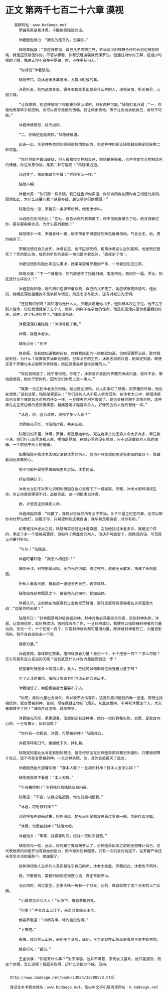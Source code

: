 # 正文 第两千七百二十六章 漠视
        最新网址：www.badaoge.net
          罗藏呆呆望着沐君，不敢相信陆隐的话。
      
          沐君脸色煞白：“我说的是真的，没骗你。”
      
          陆隐直起身：“我应该相信，自己儿子面临生死，罗汕与少阴神尊合作的计划也被我知晓，我是应该相信你的，不管从哪看，你都没理由骗我而保罗汕，但通过对你的了解，包括小时候的了解，我确认你不会在乎罗藏，你，不在乎任何人。”
      
          “你胡说”沐君怒吼。
      
          陆隐开口，将沐君很多事说出，尤其小时候的事。
      
          沐君听着，脸色越发苍白，很多事都能看出她是什么样的人，漠视亲情，机关算尽，心狠手辣。
      
          “让我想想，在这种境地下你都要为罗汕保密，只有两种可能。”陆隐盯着沐君：“一，你被他用某种手段控制，也可以说你是他的傀儡，我让你出卖他，等于让他出卖他自己，自然不可能。”
      
          沐君神情愤怒，目光凶厉。
      
          “二，你确定他能救你。”陆隐缓缓道。
      
          此话一出，沐君神色依然如刚刚那般愤怒凶厉，但这种神色却让陆隐越发确定就是第二种可能。
      
          “你尽可能不露出破绽，但人很难完全控制自己，哪怕是极强者，也不可能完全控制自己的情绪，你在故意伪装，是第二种可能吧！”陆隐凑近道。
      
          沐君笑了，带着嘲讽与不屑：“你跟罗汕一样。”
      
          陆隐不解。
      
          沐君大笑：“你们都一样多疑，我已经告诉你实话，你却自顾自按照你自己相信的推测，既然如此，为什么还要问我？越是多疑，越证明你们的懦弱！”
      
          陆隐目光一凛，罗藏又一条手臂粉碎，他发出惨叫。
      
          沐君脸色阴沉无比：“玄七，该告诉你的我都说了，你不信就直接杀了他，他没得罪过你，要杀要剐痛快点，为什么要折磨他？”
      
          陆隐随手一挥，罗藏身体一震，眼中带着不可置信的神色缓缓倒地，气息全无，他，真的被杀了。
      
          罗藏没想过自己会死，沐君在这，他不应该死的，距离沐君这么近的距离，他居然还是死了？死的那么快，临死前听到的最后一句也是沐君说的，‘直接杀了他’。
      
          沐君没想到陆隐出手这么果决，她呆呆望着罗藏的尸体，一时竟没反应过来。
      
          陆隐淡漠：“下一个就是你，你的废话除了拖延时间，毫无用处，再问你一遍，罗汕，到底是什么样的人？”
      
          沐君望向陆隐，她的眼中应该带着杀机，自己的儿子死了，她应该恨死陆隐的，但此刻，她眼底深处蕴藏的不是杀机与恨意，而是忐忑与怒火，还有对死亡的恐惧。
      
          “还抱有幻想吗？我知道你是什么人，罗藏虽说是你儿子，但你根本没在乎过，他不在乎别人性命，仅仅发泄就杀了五个人，而你，同样不在乎他的性命，他是死是活只是你衡量我的标准，现在，这个标准给你了。”陆隐漠然道。
      
          沐君深深盯着陆隐：“沐琪背叛了我。”
      
          沐琪，就是沐老太。
      
          陆隐点头：“也不
      
          算背叛，当初她知道我的存在，你被我抓走的一刻她就知道，但她没跟罗汕说，那时我就奇怪，为什么？就算怕罗汕牵连到她，但事关你的生死，沐家因你而兴盛，她肯定知道，即便还有个罗藏也未必能帮沐家辉煌，她应该是最希望你活着的人。”
      
          “现在我知道了，她宁愿你死，你死了，沐家或许会因为罗藏而继续兴盛，或许不会，哪怕是衰弱，她也宁愿你死，因为你们本质上是一类人。”
      
          “我第一次见到沐老太的时候，她也是在泄愤，以人血染红了绣画，抓罗藏的时候，他也在泄愤。”说到这里，陆隐皱紧眉头：“你们这些人从不把人命当回事，在沐老太心中，她很清楚自己与那个被她自己杀死的侍女一样，一旦哪天你用不着她了，她也会被你随手泄愤杀死，这种挣扎在生死边缘的感觉很痛苦，越痛苦她才越喜欢杀人，好像死去的人能代替她一样。”
      
          “沐君，你，因为泄愤，漠视了多少人命？”
      
          沐君瞳孔闪烁，与陆隐对视，并未反驳。
      
          陆隐说的不错，沐琪，罗藏，都是跟她学的，死在她手上的无辜人命太多太多，早已数不清，他们打心底里漠视人命，哪怕是罗藏，在她心里也没有地位，只不过是做给外人看的傀儡，一个取信于他人的傀儡。
      
          如果陆隐不找沐老太确定清楚沐君的为人，他也不可能想到在这张美丽的面容下，隐藏着如此恶毒的心。
      
          他不可能怀疑在罗藏面临生死之际，沐君的话。
      
          好在他确认了。
      
          沐老太当初不对罗汕说明的原因在他心里埋下了一缕疑惑，罗藏，沐老太那种漠视生命，也让他感觉哪里不对，追根究底，这一切都来自沐君。
      
          她，才是真正的漠视人命。
      
          沐君闭起双眼：“你赢了，我可以告诉你所有关于罗汕，关于三君主时空的事，也可以帮你对付罗汕他们，臣服于你，只希望你能还我自由，我毕竟是极强者，对你有用。”
      
          如果是找沐老太之前，陆隐确实想过让沐君臣服，之前他找过沐君多次，就是这个目的，手底下多一个极强者更好，但如今了解此女的为人，他决不可能留下，而她说的话，可信度上也要打折扣。
      
          “可以！”陆隐道。
      
          沐君盯着陆隐：“我怎么相信你？”
      
          陆隐头顶，封神图录出现，金色光芒闪耀，透过死气，道道金光散发，铺满了永恒国度。
      
          所有人看着地底，看着那一道道金色光芒，俯首膜拜。
      
          陆隐站在封神图录之下，被金色光芒映衬，犹如仙神。
      
          沐君认识，之前她在地底看到过金色光芒降落，那时还感觉有极强者在永恒国度大战：“这是你的天赋？”
      
          陆隐开口：“封神图录可对极强者封神，封神对象必须要完全同意，否则封神失败，沐君，让我相信你，就封神成功，否则我会杀了你，一旦封神成功，我便可以借助被封神者的力量出战，无论一个，十个还是一百个，只要封神成功都可借用力量，除非被封神者死亡，力量投影消失，我不会白白失去一个极
      
          强者力量。”
      
          沐君震撼，身体都在颤栗，借用极强者力量？无论一个，十个还是一百个？怎么可能？怎么可能有这么变态的天赋？这到底是什么样的力量能做到这一步？
      
          她望着封神图录上两道人影，此人，已经可以借助两位极强者力量了吗？
      
          为了让沐君相信，陆隐让农家老祖与流云的力量出手。
      
          沐君相信了，两股极强者力量骗不了人。
      
          “你死，我的力量也会消失，所以我不会伤害你，这是你能相信我的唯一途径，而想让我相信你，就自愿被封神，否则，现在我就让你灰飞烟灭，从此这世间，不再有沐君这个人，大天尊都救不了你！”陆隐声音浩荡，越发神圣。
      
          沐君瞳孔闪烁，呆呆望着，没想到还有这种事，她的一切打算都失败，自愿，是发自内心的，一旦有算计，如何自愿？
      
          “你只有一次机会，沐君，可愿被封神？”陆隐开口。
      
          沐君深呼吸口气，缓缓低下头，挣扎着。
      
          陆隐就知道此女肯定有别的想法，但任何想法在封神图录面前都无所遁形，只要她想算计自己，就不可能甘愿被封神，一旦封神失败，他，真的会直接灭了此女。
      
          沐君陡然抬头望着陆隐：“我本人呢？一旦被你封神？我本人会怎么样？”
      
          陆隐居高临下看着：“本人无碍。”
      
          “不会被控制？”沐君死盯着陆隐双目问道。
      
          陆隐道：“不会，以我之名起誓，你也只能相信我。”
      
          “沐君，可愿被封神？”
      
          沐君呼吸声越来越重，脸色涨红，她从头到尾都没再看过罗藏一眼，而是盯着地面。
      
          “沐君，可愿被封神？”陆隐大喝。
      
          沐君抬头：“等等，我需要时间，给我一天时间调整。”
      
          陆隐目光一松，此女，终究是打算背叛罗汕了，封神图录出现之前她还想算计自己，这代表她真的相信罗汕有救她的能力，而今面对封神图录，只有一次机会的前提下，在罗藏尸体还未完全冰凉的威胁下，她屈服了。
      
          这种漠视他人生命的人其实最在乎自己的命，沐老太如此，罗藏如此，沐君也不例外。
      
          她，不敢冒险，需要时间彻底调整心态，真正背叛罗汕。
      
          与此同时，树之星空，王家大陆一角有一个分支，此刻，维容就做了这个分支的上门女婿。
      
          “小婿求见岳父大人！”山脉下，维容恭敬行礼。
      
          “何事？”声音自山上传下，来自分支族长王圭。
      
          维容恭敬道：“小婿有事，特向岳父说明。”
      
          “上来吧。”
      
          很快，维容登上山脉，来到王圭身后，此刻，王圭正站在山脉高处看向王家主脉方向。
      
          维容行礼：“岳父。”
      
          王圭淡漠：“你能有什么事？”对于维容，他并不满意，奈何女儿喜欢，他只能接受，而这个女婿，怎么说呢？看起来聪明，却什么事都办不成，没用。
      
      
      http://www.badaoge.net/book/13084/26708573.html
      
      请记住本书首发域名：www.badaoge.net。笔尖中文手机版阅读网址：m.badaoge.net